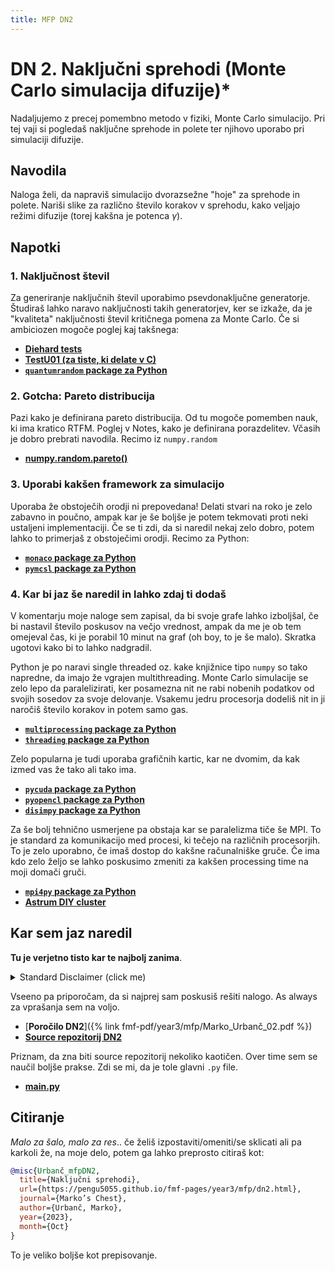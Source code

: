 ```yaml
---
title: MFP DN2
---
```

# DN 2. Naključni sprehodi (Monte Carlo simulacija difuzije)*

Nadaljujemo z precej pomembno metodo v fiziki, Monte Carlo simulacijo. Pri tej vaji si pogledaš naključne sprehode in polete ter njihovo uporabo pri simulaciji difuzije.  


## Navodila
Naloga želi, da napraviš simulacijo dvorazsežne "hoje" za sprehode in polete. Nariši slike za različno število korakov v sprehodu, kako veljajo režimi difuzije (torej kakšna je potenca $\gamma$).

## Napotki
### 1. Naključnost števil
Za generiranje naključnih števil uporabimo psevdonaključne generatorje. Študiraš lahko naravo naključnosti takih generatorjev, ker se izkaže, da je "kvaliteta" naključnosti števil kritičnega pomena za Monte Carlo. Če si ambiciozen mogoče poglej kaj takšnega:
* [**Diehard tests**](https://en.wikipedia.org/wiki/Diehard_tests)
* [**TestU01 (za tiste, ki delate v C)**](http://simul.iro.umontreal.ca/testu01/tu01.html)
* [**`quantumrandom` package za Python**](https://pypi.org/project/quantumrandom/)

### 2. Gotcha: Pareto distribucija
Pazi kako je definirana pareto distribucija. Od tu mogoče pomemben nauk, ki ima kratico RTFM. Poglej v Notes, kako je definirana porazdelitev. Včasih je dobro prebrati navodila. Recimo iz `numpy.random`

* [**numpy.random.pareto()**](https://numpy.org/doc/stable/reference/random/generated/numpy.random.pareto.html)

### 3. Uporabi kakšen framework za simulacijo
Uporaba že obstoječih orodji ni prepovedana! Delati stvari na roko je zelo zabavno in poučno, ampak kar je še boljše je potem tekmovati proti neki ustaljeni implementaciji. Če se ti zdi, da si naredil nekaj zelo dobro, potem lahko to primerjaš z obstoječimi orodji. Recimo za Python:

* [**`monaco` package za Python**](https://monaco.readthedocs.io/en/latest/index.html)
* [**`pymcsl` package za Python**](https://pymcsl.readthedocs.io/en/latest/index.html)

### 4. Kar bi jaz še naredil in lahko zdaj ti dodaš
V komentarju moje naloge sem zapisal, da bi svoje grafe lahko izboljšal, če bi nastavil število poskusov na večjo vrednost, ampak da me je ob tem omejeval čas, ki je porabil 10 minut na graf (oh boy, to je še malo). Skratka ugotovi kako bi to lahko nadgradil.  

Python je po naravi single threaded oz. kake knjižnice tipo `numpy` so tako napredne, da imajo že vgrajen multithreading. Monte Carlo simulacije se zelo lepo da paralelizirati, ker posamezna nit ne rabi nobenih podatkov od svojih sosedov za svoje delovanje. Vsakemu jedru procesorja dodeliš nit in ji naročiš število korakov in potem samo gas. 

* [**`multiprocessing` package za Python**](https://docs.python.org/3/library/multiprocessing.html)
* [**`threading` package za Python**](https://docs.python.org/3/library/threading.html)

Zelo popularna je tudi uporaba grafičnih kartic, kar ne dvomim, da kak izmed vas že tako ali tako ima.

* [**`pycuda` package za Python**](https://documen.tician.de/pycuda/)
* [**`pyopencl` package za Python**](https://documen.tician.de/pyopencl/)
* [**`disimpy` package za Python**](https://numba.pydata.org/https://disimpy.readthedocs.io/en/latest/)

Za še bolj tehnično usmerjene pa obstaja kar se paralelizma tiče še MPI. To je standard za komunikacijo med procesi, ki tečejo na različnih procesorjih. To je zelo uporabno, če imaš dostop do kakšne računalniške gruče. Če ima kdo zelo željo se lahko poskusimo zmeniti za kakšen processing time na moji domači gruči.
* [**`mpi4py` package za Python**](https://mpi4py.readthedocs.io/en/stable/)
* [**Astrum DIY cluster**](http://astrum.sh/)


## Kar sem jaz naredil
**Tu je verjetno tisto kar te najbolj zanima**. 

<details>
  <summary>Standard Disclaimer (click me)</summary>
  Objavljam tudi kodo. Ta je bila včasih del večjega repozitorija, ampak sem jo sedaj izvzel v svojega, da je bolj pregledna. Koda bi morala biti razmeroma pokomentirana, sploh v kasnejših nalogah. 
  
</details>

Vseeno pa priporočam, da si najprej sam poskusiš rešiti nalogo. As always za vprašanja sem na voljo.


* [**Poročilo DN2**]({% link fmf-pdf/year3/mfp/Marko_Urbanč_02.pdf %})
* [**Source repozitorij DN2**](https://github.com/pengu5055/mfp02)

Priznam, da zna biti source repozitorij nekoliko kaotičen. Over time sem se naučil boljše prakse. Zdi se mi, da je tole glavni `.py` file.

* [**main.py**](https://github.com/pengu5055/mfp02/blob/main/main.py)

## Citiranje
*Malo za šalo, malo za res*.. če želiš izpostaviti/omeniti/se sklicati ali pa karkoli že, na moje delo, potem ga lahko preprosto citiraš kot:

```bib
@misc{Urbanč_mfpDN2, 
  title={Naključni sprehodi}, 
  url={https://pengu5055.github.io/fmf-pages/year3/mfp/dn2.html}, 
  journal={Marko’s Chest}, 
  author={Urbanč, Marko}, 
  year={2023}, 
  month={Oct}
} 
```
To je veliko boljše kot prepisovanje.
